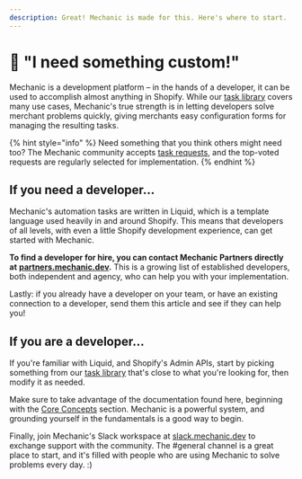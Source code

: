 ```yaml
---
description: Great! Mechanic is made for this. Here's where to start. :)
---
```


# 🙋 "I need something custom!"

Mechanic is a development platform – in the hands of a developer, it can be used to accomplish almost anything in Shopify. While our [task library](../resources/task-library/) covers many use cases, Mechanic's true strength is in letting developers solve merchant problems quickly, giving merchants easy configuration forms for managing the resulting tasks.

{% hint style="info" %}
Need something that you think others might need too? The Mechanic community accepts [task requests](../resources/task-library/requesting.md), and the top-voted requests are regularly selected for implementation.
{% endhint %}

## If you need a developer…

Mechanic's automation tasks are written in Liquid, which is a template language used heavily in and around Shopify. This means that developers of all levels, with even a little Shopify development experience, can get started with Mechanic.

**To find a developer for hire, you can contact Mechanic Partners directly at** [**partners.mechanic.dev**](https://partners.mechanic.dev/)**.** This is a growing list of established developers, both independent and agency, who can help you with your implementation.

Lastly: if you already have a developer on your team, or have an existing connection to a developer, send them this article and see if they can help you!

## If you are a developer…

If you're familiar with Liquid, and Shopify's Admin APIs, start by picking something from our [task library](../resources/task-library/) that's close to what you're looking for, then modify it as needed.

Make sure to take advantage of the documentation found here, beginning with the [Core Concepts](broken-reference) section. Mechanic is a powerful system, and grounding yourself in the fundamentals is a good way to begin.

Finally, join Mechanic's Slack workspace at [slack.mechanic.dev](https://slack.mechanic.dev/) to exchange support with the community. The #general channel is a great place to start, and it's filled with people who are using Mechanic to solve problems every day. :)
